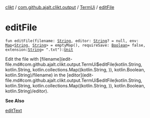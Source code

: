 [clikt](../../index.md) / [com.github.ajalt.clikt.output](../index.md) / [TermUi](index.md) / [editFile](./edit-file.md)

# editFile

`fun editFile(filename: `[`String`](https://kotlinlang.org/api/latest/jvm/stdlib/kotlin/-string/index.html)`, editor: `[`String`](https://kotlinlang.org/api/latest/jvm/stdlib/kotlin/-string/index.html)`? = null, env: `[`Map`](https://kotlinlang.org/api/latest/jvm/stdlib/kotlin.collections/-map/index.html)`<`[`String`](https://kotlinlang.org/api/latest/jvm/stdlib/kotlin/-string/index.html)`, `[`String`](https://kotlinlang.org/api/latest/jvm/stdlib/kotlin/-string/index.html)`> = emptyMap(), requireSave: `[`Boolean`](https://kotlinlang.org/api/latest/jvm/stdlib/kotlin/-boolean/index.html)` = false, extension: `[`String`](https://kotlinlang.org/api/latest/jvm/stdlib/kotlin/-string/index.html)` = ".txt"): `[`Unit`](https://kotlinlang.org/api/latest/jvm/stdlib/kotlin/-unit/index.html)

Edit the file with [filename](edit-file.md#com.github.ajalt.clikt.output.TermUi$editFile(kotlin.String, kotlin.String, kotlin.collections.Map((kotlin.String, )), kotlin.Boolean, kotlin.String)/filename) in the [editor](edit-file.md#com.github.ajalt.clikt.output.TermUi$editFile(kotlin.String, kotlin.String, kotlin.collections.Map((kotlin.String, )), kotlin.Boolean, kotlin.String)/editor).

**See Also**

[editText](edit-text.md)

